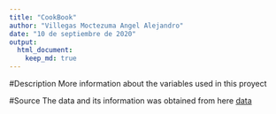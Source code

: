 ```yaml
---
title: "CookBook"
author: "Villegas Moctezuma Angel Alejandro"
date: "10 de septiembre de 2020"
output: 
  html_document:
    keep_md: true
---
```

#Description 
More information about the variables used in this proyect

#Source
The data and its information was obtained from here [data](http://archive.ics.uci.edu/ml/datasets/Human+Activity+Recognition+Using+Smartphones)
